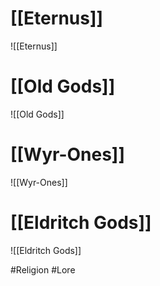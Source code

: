 # [[Eternus]] 

![[Eternus]]

# [[Old Gods]]

![[Old Gods]]

# [[Wyr-Ones]]

![[Wyr-Ones]]

# [[Eldritch Gods]]

![[Eldritch Gods]]

#Religion #Lore